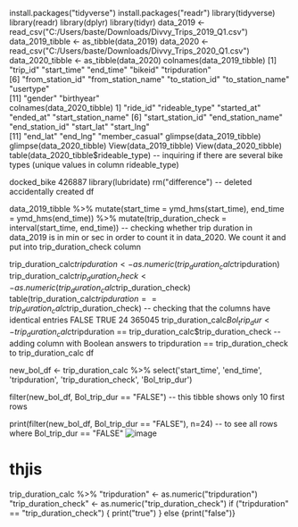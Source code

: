 install.packages("tidyverse")
install.packages("readr")
library(tidyverse)
library(readr)
library(dplyr)
library(tidyr)
data_2019 <- read_csv("C:/Users/baste/Downloads/Divvy_Trips_2019_Q1.csv")
data_2019_tibble <- as_tibble(data_2019)
data_2020 <- read_csv("C:/Users/baste/Downloads/Divvy_Trips_2020_Q1.csv")
data_2020_tibble <- as_tibble(data_2020)
colnames(data_2019_tibble)
[1] "trip_id"           "start_time"        "end_time"          "bikeid"            "tripduration"     
 [6] "from_station_id"   "from_station_name" "to_station_id"     "to_station_name"   "usertype"         
[11] "gender"            "birthyear"       
colnames(data_2020_tibble)
1] "ride_id"            "rideable_type"      "started_at"         "ended_at"           "start_station_name"
 [6] "start_station_id"   "end_station_name"   "end_station_id"     "start_lat"          "start_lng"         
[11] "end_lat"            "end_lng"            "member_casual"
glimpse(data_2019_tibble)
glimpse(data_2020_tibble)
View(data_2019_tibble)
View(data_2020_tibble)
table(data_2020_tibble$rideable_type) -- inquiring if there are several bike types (unique values in column rideable_type)

docked_bike
     426887
library(lubridate)
rm("difference") -- deleted accidentally created df

data_2019_tibble %>%
mutate(start_time = ymd_hms(start_time), end_time = ymd_hms(end_time)) %>% 
mutate(trip_duration_check = interval(start_time, end_time)) -- checking whether trip duration in data_2019 is in min or sec in order to count it in data_2020. We count it and put into trip_duration_check column 

trip_duration_calc$tripduration <- as.numeric(trip_duration_calc$tripduration)
trip_duration_calc$trip_duration_check <- as.numeric(trip_duration_calc$trip_duration_check)
table(trip_duration_calc$tripduration == trip_duration_calc$trip_duration_check) -- checking that the columns have identical entries
 FALSE   TRUE 
    24 365045 
trip_duration_calc$Bol_trip_dur <- trip_duration_calc$tripduration == trip_duration_calc$trip_duration_check  --adding column with Boolean answers to tripduration == trip_duration_check to trip_duration_calc df

new_bol_df <- trip_duration_calc %>% select('start_time', 'end_time', 'tripduration', 'trip_duration_check', 'Bol_trip_dur')

filter(new_bol_df, Bol_trip_dur == "FALSE") -- this tibble shows only 10 first rows

print(filter(new_bol_df, Bol_trip_dur == "FALSE"), n=24) -- to see all rows where Bol_trip_dur == "FALSE"
![image](https://github.com/user-attachments/assets/ce1eb030-7b52-49b5-8d05-5775edebecab)


# thjis
trip_duration_calc %>%
  "tripduration" <- as.numeric("tripduration")
"trip_duration_check" <- as.numeric("trip_duration_check")
  if ("tripduration" == "trip_duration_check") {
      print("true")
  } else {print("false")}
